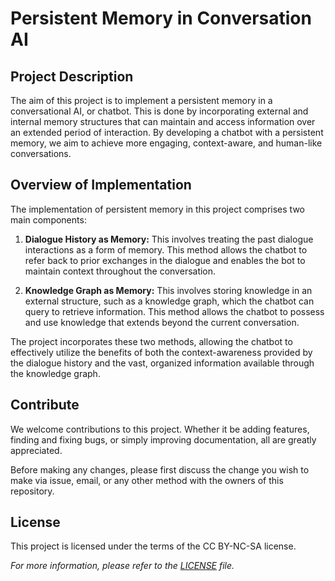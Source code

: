 # Persistent Memory in Conversation AI

## Project Description

The aim of this project is to implement a persistent memory in a conversational AI, or chatbot. This is done by incorporating external and internal memory structures that can maintain and access information over an extended period of interaction. By developing a chatbot with a persistent memory, we aim to achieve more engaging, context-aware, and human-like conversations.

## Overview of Implementation

The implementation of persistent memory in this project comprises two main components:

1. **Dialogue History as Memory:** This involves treating the past dialogue interactions as a form of memory. This method allows the chatbot to refer back to prior exchanges in the dialogue and enables the bot to maintain context throughout the conversation.

2. **Knowledge Graph as Memory:** This involves storing knowledge in an external structure, such as a knowledge graph, which the chatbot can query to retrieve information. This method allows the chatbot to possess and use knowledge that extends beyond the current conversation.

The project incorporates these two methods, allowing the chatbot to effectively utilize the benefits of both the context-awareness provided by the dialogue history and the vast, organized information available through the knowledge graph.

<!-- ## Setup

_Instructions on how to set up the project, including any necessary installations or environment setup._

## Usage

_Instructions on how to run the project._ -->

## Contribute

We welcome contributions to this project. Whether it be adding features, finding and fixing bugs, or simply improving documentation, all are greatly appreciated.

Before making any changes, please first discuss the change you wish to make via issue, email, or any other method with the owners of this repository.

## License

This project is licensed under the terms of the  CC BY-NC-SA license. 

_For more information, please refer to the [LICENSE](LICENSE) file._

<!-- ## Acknowledgements

_Special thanks, credits, and references._ -->

<!-- ## Contact

_For queries, suggestions, or feedback, please feel free to reach out to us at [project email address]._ -->
